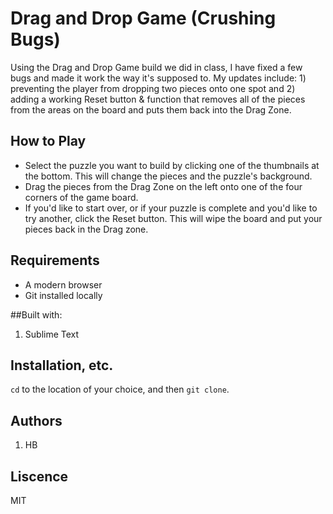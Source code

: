 # Drag and Drop Game (Crushing Bugs)
Using the Drag and Drop Game build we did in class, I have fixed a few bugs and made it work the way it's supposed to. My updates include: 1) preventing the player from dropping two pieces onto one spot and 2) adding a working Reset button & function that removes all of the pieces from the areas on the board and puts them back into the Drag Zone. 

## How to Play 
- Select the puzzle you want to build by clicking one of the thumbnails at the bottom. This will change the pieces and the puzzle's background. 
- Drag the pieces from the Drag Zone on the left onto one of the four corners of the game board. 
- If you'd like to start over, or if your puzzle is complete and you'd like to try another, click the Reset button. This will wipe the board and put your pieces back in the Drag zone. 

## Requirements
- A modern browser
- Git installed locally 

##Built with: 
1. Sublime Text

## Installation, etc. 
`cd` to the location of your choice, and then `git clone`.  

## Authors 
1. HB 

## Liscence
MIT